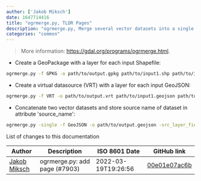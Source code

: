 ```yaml
---
author: ['Jakob Miksch']
date: 1647714416
title: "ogrmerge.py, TLDR Pages"
description: "ogrmerge.py, Merge several vector datasets into a single one."
categories: "common"
---
```

> More information: <https://gdal.org/programs/ogrmerge.html>.

- Create a GeoPackage with a layer for each input Shapefile:

```bash
ogrmerge.py -f GPKG -o path/to/output.gpkg path/to/input1.shp path/to/input2.shp ...
```

- Create a virtual datasource (VRT) with a layer for each input GeoJSON:

```bash
ogrmerge.py -f VRT -o path/to/output.vrt path/to/input1.geojson path/to/input2.geojson ...
```

- Concatenate two vector datasets and store source name of dataset in attribute 'source_name':

```bash
ogrmerge.py -single -f GeoJSON -o path/to/output.geojson -src_layer_field_name country source_name path/to/input1.shp path/to/input2.shp ...
```
List of changes to this documentation


Author | Description | ISO 8601 Date | GitHub link
------|-----|-----|-----
[Jakob Miksch](mailto:info@jakobmiksch.eu) | ogrmerge.py: add page (#7903) | 2022-03-19T19:26:56 | [00e01e07ac6b](https://github.com/tldr-pages/tldr/commit/00e01e07ac6bb465f3db69f58beb665373591d73)

